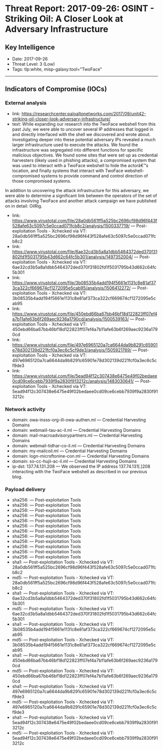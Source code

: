 # Threat Report: 2017-09-26: OSINT - Striking Oil: A Closer Look at Adversary Infrastructure


## Key Intelligence
* Date: 2017-09-26
* Threat Level: 3 (Low)
* Tags: tlp:white, misp-galaxy:tool="TwoFace"

---

## Indicators of Compromise (IOCs)
### External analysis
* link: https://researchcenter.paloaltonetworks.com/2017/09/unit42-striking-oil-closer-look-adversary-infrastructure/
* text: While expanding our research into the TwoFace webshell from this past July, we were able to uncover several IP addresses that logged in and directly interfaced with the shell we discovered and wrote about. Investigating deeper into these potential adversary IPs revealed a much larger infrastructure used to execute the attacks. We found the infrastructure was segregated into different functions for specific malicious objectives. We found some sites that were set up as credential harvesters (likely used in phishing attacks), a compromised system that was used to interact with a TwoFace webshell to hide the actorâ€™s location, and finally systems that interact with TwoFace webshell-compromised systems to provide command and control direction of those compromised systems.

In addition to uncovering the attack infrastructure for this adversary, we were able to determine a significant link between the operators of the set of attacks involving TwoFace and another attack campaign we have published on in detail: OilRig.
* link: https://www.virustotal.com/file/28a0db561ff5a525bc2696cf98d96f443f528afe63c5097c5e0ccad071fcb8c2/analysis/1500337719/ — Post-exploitation Tools - Xchecked via VT: 28a0db561ff5a525bc2696cf98d96f443f528afe63c5097c5e0ccad071fcb8c2
* link: https://www.virustotal.com/file/6ae32cd3b5a8a1dbb5464372ded370f31802fd1f5031795b43d662c64fc5b301/analysis/1497352004/ — Post-exploitation Tools - Xchecked via VT: 6ae32cd3b5a8a1dbb5464372ded370f31802fd1f5031795b43d662c64fc5b301
* link: https://www.virustotal.com/file/3b08535b4add194f5661e1131c8e81af373ca322cf669674cf1272095e5cab95/analysis/1506412272/ — Post-exploitation Tools - Xchecked via VT: 3b08535b4add194f5661e1131c8e81af373ca322cf669674cf1272095e5cab95
* link: https://www.virustotal.com/file/450ebd66ba67bb46bf18d122823ff07ef4a7b11afe63b6f269aec9236a1790cd/analysis/1500539163/ — Post-exploitation Tools - Xchecked via VT: 450ebd66ba67bb46bf18d122823ff07ef4a7b11afe63b6f269aec9236a1790cd
* link: https://www.virustotal.com/file/497e6965120a7ca6644da9b8291c65901e78d302139d221fcf0a3ec6c5cf9de3/analysis/1505921769/ — Post-exploitation Tools - Xchecked via VT: 497e6965120a7ca6644da9b8291c65901e78d302139d221fcf0a3ec6c5cf9de3
* link: https://www.virustotal.com/file/5ead94f12c307438e6475e49f02bedaee0cd09ce6cebb7939f9a2830f913212c/analysis/1483030641/ — Post-exploitation Tools - Xchecked via VT: 5ead94f12c307438e6475e49f02bedaee0cd09ce6cebb7939f9a2830f913212c

### Network activity
* domain: owa-insss-org-ill-owa-authen.ml — Credential Harvesting Domains
* domain: webmaiil-tau-ac-il.ml — Credential Harvesting Domains
* domain: mail-macroadvisorypartners.ml — Credential Harvesting Domains
* domain: webmail-tidhar-co-il.ml — Credential Harvesting Domains
* domain: my-mailcoil.ml — Credential Harvesting Domains
* domain: logn-micrsftonine-con.ml — Credential Harvesting Domains
* domain: so-cc-hujii-ac-il.ml — Credential Harvesting Domains
* ip-dst: 137.74.131.208 — We observed the IP address 137.74.131[.]208 interacting with the TwoFace webshell as described in our previous blog.

### Payload delivery
* sha256: <sha256> — Post-exploitation Tools
* sha256: <sha256> — Post-exploitation Tools
* sha256: <sha256> — Post-exploitation Tools
* sha256: <sha256> — Post-exploitation Tools
* sha256: <sha256> — Post-exploitation Tools
* sha256: <sha256> — Post-exploitation Tools
* sha256: <sha256> — Post-exploitation Tools
* sha256: <sha256> — Post-exploitation Tools
* sha256: <sha256> — Post-exploitation Tools
* sha256: <sha256> — Post-exploitation Tools
* sha256: <sha256> — Post-exploitation Tools
* sha256: <sha256> — Post-exploitation Tools
* sha1: <sha1> — Post-exploitation Tools - Xchecked via VT: 28a0db561ff5a525bc2696cf98d96f443f528afe63c5097c5e0ccad071fcb8c2
* md5: <md5> — Post-exploitation Tools - Xchecked via VT: 28a0db561ff5a525bc2696cf98d96f443f528afe63c5097c5e0ccad071fcb8c2
* sha1: <sha1> — Post-exploitation Tools - Xchecked via VT: 6ae32cd3b5a8a1dbb5464372ded370f31802fd1f5031795b43d662c64fc5b301
* md5: <md5> — Post-exploitation Tools - Xchecked via VT: 6ae32cd3b5a8a1dbb5464372ded370f31802fd1f5031795b43d662c64fc5b301
* sha1: <sha1> — Post-exploitation Tools - Xchecked via VT: 3b08535b4add194f5661e1131c8e81af373ca322cf669674cf1272095e5cab95
* md5: <md5> — Post-exploitation Tools - Xchecked via VT: 3b08535b4add194f5661e1131c8e81af373ca322cf669674cf1272095e5cab95
* sha1: <sha1> — Post-exploitation Tools - Xchecked via VT: 450ebd66ba67bb46bf18d122823ff07ef4a7b11afe63b6f269aec9236a1790cd
* md5: <md5> — Post-exploitation Tools - Xchecked via VT: 450ebd66ba67bb46bf18d122823ff07ef4a7b11afe63b6f269aec9236a1790cd
* sha1: <sha1> — Post-exploitation Tools - Xchecked via VT: 497e6965120a7ca6644da9b8291c65901e78d302139d221fcf0a3ec6c5cf9de3
* md5: <md5> — Post-exploitation Tools - Xchecked via VT: 497e6965120a7ca6644da9b8291c65901e78d302139d221fcf0a3ec6c5cf9de3
* sha1: <sha1> — Post-exploitation Tools - Xchecked via VT: 5ead94f12c307438e6475e49f02bedaee0cd09ce6cebb7939f9a2830f913212c
* md5: <md5> — Post-exploitation Tools - Xchecked via VT: 5ead94f12c307438e6475e49f02bedaee0cd09ce6cebb7939f9a2830f913212c
